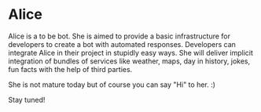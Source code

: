 # Alice
Alice is a to be bot. She is aimed to provide a basic infrastructure for developers to create a bot with automated responses. Developers can integrate Alice in their project in stupidly easy ways. She will deliver implicit integration of bundles of services like weather, maps, day in history, jokes, fun facts with the help of third parties.

She is not mature today but of course you can say "Hi" to her. :)

Stay tuned!
